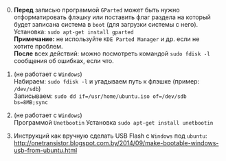 0. **Перед** записью программой ```GParted``` может быть нужно отформатировать флэшку или поставить флаг раздела на который будет записана система в ```boot``` (для загрузки системы с него).  
Установка: ```sudo apt-get install gparted```  
**Примечание:** не используйте ```KDE Parted Manager``` и др. если не хотите проблем.  
**После** всех действий: можно посмотреть командой ```sudo fdisk -l``` сообщения об ошибках, если что.

1. (не работает с ```Windows```)  
Набираем: ```sudo fdisk -l``` и угадываем путь к флэшке (пример: ```/dev/sdb```)  
Записываем: ```sudo dd if=/usr/home/ubuntu.iso of=/dev/sdb bs=8MB;sync```

2. (не работает с ```Windows```)  
Программой ```Unetbootin```
Установка ```sudo apt-get install unetbootin```

3. Инструкций как вручную сделать USB Flash с ```Windows``` под ```ubuntu```:  
http://onetransistor.blogspot.com.by/2014/09/make-bootable-windows-usb-from-ubuntu.html